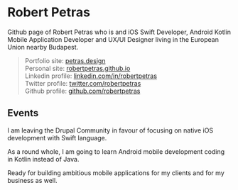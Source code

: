# Robert Petras
 Github page of Robert Petras who is and iOS Swift Developer, Android Kotlin Mobile Application Developer and UX/UI Designer living in the European Union nearby Budapest.

> Portfolio site: [petras.design](https://moobil.app) <br>
> Personal site: [robertpetras.github.io](https://robertpetras.github.io) <br>
> Linkedin profile: [linkedin.com/in/robertpetras](https://www.linkedin.com/in/robertpetras/)<br>
> Twitter profile: [twitter.com/robertpetras](https://twitter.com/robertpetras) <br>
> Github profile: [github.com/robertpetras](https://github.com/robertpetras)

## Events

I am leaving the Drupal Community in favour of focusing on native iOS development with Swift language.

As a round whole, I am going to learn Android mobile development coding in Kotlin instead of Java.

Ready for building ambitious mobile applications for my clients and for my business as well.
